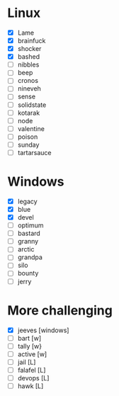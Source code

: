 # Linux
- [x] Lame
- [x] brainfuck
- [x] shocker
- [x] bashed
- [ ] nibbles
- [ ] beep
- [ ] cronos
- [ ] nineveh
- [ ] sense
- [ ] solidstate
- [ ] kotarak
- [ ] node
- [ ] valentine
- [ ] poison
- [ ] sunday
- [ ] tartarsauce

# Windows
- [x] legacy
- [x] blue
- [x] devel
- [ ] optimum
- [ ] bastard
- [ ] granny
- [ ] arctic
- [ ] grandpa
- [ ] silo
- [ ] bounty
- [ ] jerry

# More challenging
- [x] jeeves [windows]
- [ ] bart [w]
- [ ] tally [w}
- [ ] active [w]
- [ ] jail [L]
- [ ] falafel [L]
- [ ] devops [L]
- [ ] hawk [L]
